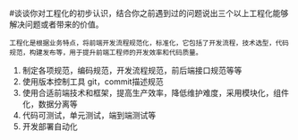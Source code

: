 #谈谈你对工程化的初步认识，结合你之前遇到过的问题说出三个以上工程化能够解决问题或者带来的价值。

`工程化是根据业务特点，将前端开发流程规范化，标准化，它包括了开发流程，技术选型，代码规范，构建发布等，用于提升前端工程师的开发效率和代码质量。`

1. 制定各项规范，编码规范，开发流程规范，前后端接口规范等等
2. 使用版本控制工具 git，commit描述规范
3. 使用合适前端技术和框架，提高生产效率，降低维护难度，采用模块化，组件化，数据分离等
4. 代码可测试，单元测试，端到端测试等
5. 开发部署自动化
